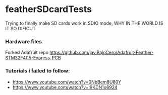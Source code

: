 # featherSDcardTests
Trying to finally make SD cards work in SDIO mode, WHY IN THE WORLD IS IT SO DIFICUT

### Hardware files 
Forked Adafruit repo https://github.com/javiBajoCero/Adafruit-Feather-STM32F405-Express-PCB    

### Tutorials i failed to follow:
* https://www.youtube.com/watch?v=0NbBem8U80Y    
* https://www.youtube.com/watch?v=I9KDN1o6924
